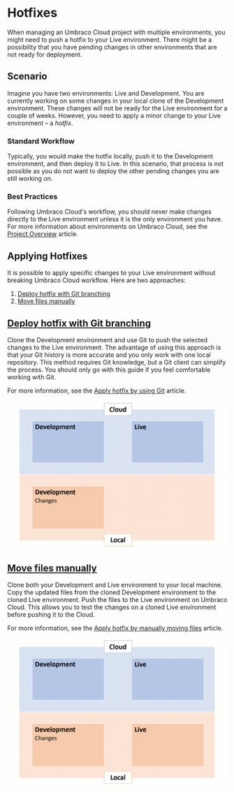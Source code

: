 # Hotfixes

When managing an Umbraco Cloud project with multiple environments, you might need to push a hotfix to your Live environment. There might be a possibility that you have pending changes in other environments that are not ready for deployment.

## Scenario

Imagine you have two environments: Live and Development. You are currently working on some changes in your local clone of the Development environment. These changes will not be ready for the Live environment for a couple of weeks. However, you need to apply a minor change to your Live environment – a _hotfix_.

### Standard Workflow

Typically, you would make the hotfix locally, push it to the Development environment, and then deploy it to Live. In this scenario, that process is not possible as you do not want to deploy the other pending changes you are still working on.

### Best Practices

Following Umbraco Cloud's workflow, you should never make changes directly to the Live environment unless it is the only environment you have. For more information about environments on Umbraco Cloud, see the [Project Overview](../../../begin-your-cloud-journey/project-features/) article.

## Applying Hotfixes

It is possible to apply specific changes to your Live environment without breaking Umbraco Cloud workflow. Here are two approaches:

1. [Deploy hotfix with Git branching](#deploy-hotfix-with-git-branching)
2. [Move files manually](#move-files-manually)

## [Deploy hotfix with Git branching](using-git.md)

Clone the Development environment and use Git to push the selected changes to the Live environment. The advantage of using this approach is that your Git history is more accurate and you only work with one local repository. This method requires Git knowledge, but a Git client can simplify the process. You should only go with this guide if you feel comfortable working with Git.

For more information, see the [Apply hotfix by using Git](using-git.md) article.

![Use Git](images/hotfix-using-git.gif)

## [Move files manually](move-files-manually.md)

Clone both your Development and Live environment to your local machine. Copy the updated files from the cloned Development environment to the cloned Live environment. Push the files to the Live environment on Umbraco Cloud. This allows you to test the changes on a cloned Live environment before pushing it to the Cloud.

For more information, see the [Apply hotfix by manually moving files](move-files-manually.md) article.

![Manual move](images/hotfix-manual-move.gif)
